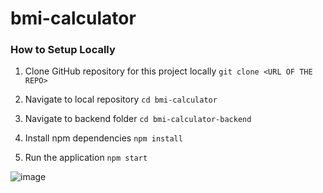 # bmi-calculator 

### How to Setup Locally

1. Clone GitHub repository for this project locally
   `git clone <URL OF THE REPO>`

2. Navigate to local repository
   `cd bmi-calculator`

3. Navigate to backend folder
   `cd bmi-calculator-backend`

4. Install npm dependencies
   `npm install`

5. Run the application
  `npm start`

![image](https://user-images.githubusercontent.com/78591227/144442840-4914bd98-073a-4d07-b45d-7ccd42c60ecd.png)

